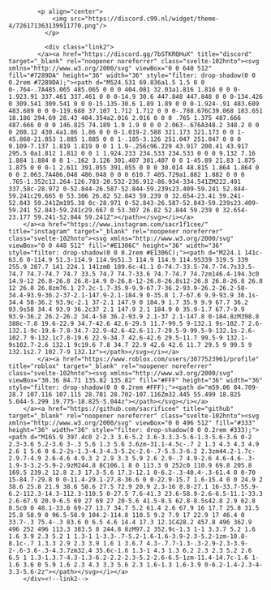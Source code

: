             <p align="center">
                <img src="https://discord.c99.nl/widget/theme-4/726171363139911770.png"/>
              </p>

              <div class="link2">
            </a><a href="https://discord.gg/7bSTKRQHuX" title="discord" target="_blank" rel="noopener noreferrer" class="svelte-102hnto"><svg xmlns="http://www.w3.org/2000/svg" viewBox="0 0 640 512" fill="#7289DA" height="36" width="36" style="filter: drop-shadow(0 0 0.2rem #7289DA);"><path d="M524.531 69.836a1.5 1.5 0 0 0-.764-.7A485.065 485.065 0 0 0 404.081 32.03a1.816 1.816 0 0 0-1.923.91 337.461 337.461 0 0 0-14.9 30.6 447.848 447.848 0 0 0-134.426 0 309.541 309.541 0 0 0-15.135-30.6 1.89 1.89 0 0 0-1.924-.91 483.689 483.689 0 0 0-119.688 37.107 1.712 1.712 0 0 0-.788.676C39.068 183.651 18.186 294.69 28.43 404.354a2.016 2.016 0 0 0 .765 1.375 487.666 487.666 0 0 0 146.825 74.189 1.9 1.9 0 0 0 2.063-.676A348.2 348.2 0 0 0 208.12 430.4a1.86 1.86 0 0 0-1.019-2.588 321.173 321.173 0 0 1-45.868-21.853 1.885 1.885 0 0 1-.185-3.126 251.047 251.047 0 0 0 9.109-7.137 1.819 1.819 0 0 1 1.9-.256c96.229 43.917 200.41 43.917 295.5 0a1.812 1.812 0 0 1 1.924.233 234.533 234.533 0 0 0 9.132 7.16 1.884 1.884 0 0 1-.162 3.126 301.407 301.407 0 0 1-45.89 21.83 1.875 1.875 0 0 0-1 2.611 391.055 391.055 0 0 0 30.014 48.815 1.864 1.864 0 0 0 2.063.7A486.048 486.048 0 0 0 610.7 405.729a1.882 1.882 0 0 0 .765-1.352c12.264-126.783-20.532-236.912-86.934-334.541ZM222.491 337.58c-28.972 0-52.844-26.587-52.844-59.239s23.409-59.241 52.844-59.241c29.665 0 53.306 26.82 52.843 59.239 0 32.654-23.41 59.241-52.843 59.241Zm195.38 0c-28.971 0-52.843-26.587-52.843-59.239s23.409-59.241 52.843-59.241c29.667 0 53.307 26.82 52.844 59.239 0 32.654-23.177 59.241-52.844 59.241Z"></path></svg></i></a>
        </a><a href="https://www.instagram.com/sacr1f1cee/" title="instagram" target="_blank" rel="noopener noreferrer" class="svelte-102hnto"><svg xmlns="http://www.w3.org/2000/svg" viewBox="0 0 448 512" fill="#E1306C" height="36" width="36" style="filter: drop-shadow(0 0 0.2rem #E1306C);"><path d="M224.1 141c-63.6 0-114.9 51.3-114.9 114.9s51.3 114.9 114.9 114.9S339 319.5 339 255.9 287.7 141 224.1 141zm0 189.6c-41.1 0-74.7-33.5-74.7-74.7s33.5-74.7 74.7-74.7 74.7 33.5 74.7 74.7-33.6 74.7-74.7 74.7zm146.4-194.3c0 14.9-12 26.8-26.8 26.8-14.9 0-26.8-12-26.8-26.8s12-26.8 26.8-26.8 26.8 12 26.8 26.8zm76.1 27.2c-1.7-35.9-9.9-67.7-36.2-93.9-26.2-26.2-58-34.4-93.9-36.2-37-2.1-147.9-2.1-184.9 0-35.8 1.7-67.6 9.9-93.9 36.1s-34.4 58-36.2 93.9c-2.1 37-2.1 147.9 0 184.9 1.7 35.9 9.9 67.7 36.2 93.9s58 34.4 93.9 36.2c37 2.1 147.9 2.1 184.9 0 35.9-1.7 67.7-9.9 93.9-36.2 26.2-26.2 34.4-58 36.2-93.9 2.1-37 2.1-147.8 0-184.8zM398.8 388c-7.8 19.6-22.9 34.7-42.6 42.6-29.5 11.7-99.5 9-132.1 9s-102.7 2.6-132.1-9c-19.6-7.8-34.7-22.9-42.6-42.6-11.7-29.5-9-99.5-9-132.1s-2.6-102.7 9-132.1c7.8-19.6 22.9-34.7 42.6-42.6 29.5-11.7 99.5-9 132.1-9s102.7-2.6 132.1 9c19.6 7.8 34.7 22.9 42.6 42.6 11.7 29.5 9 99.5 9 132.1s2.7 102.7-9 132.1z"></path></svg></i></a>
            </a><a href="https://www.roblox.com/users/3077523961/profile" title="roblox" target="_blank" rel="noopener noreferrer" class="svelte-102hnto"><svg xmlns="http://www.w3.org/2000/svg" viewBox="30.36 84.71 135.82 135.82" fill="#FFF" height="36" width="36" style="filter: drop-shadow(0 0 0.2rem #FFF);"><path d="m59.06 84.709-28.7 107.116 107.115 28.701 28.702-107.116Zm32.445 55.499 18.825 5.044-5.299 19.775-18.825-5.044z"></path></svg></i></a>
        </a><a href="https://github.com/sacrificee" title="github" target="_blank" rel="noopener noreferrer" class="svelte-102hnto"><svg xmlns="http://www.w3.org/2000/svg" viewBox="0 0 496 512" fill="#333" height="36" width="36" style="filter: drop-shadow(0 0 0.2rem #333);"><path d="M165.9 397.4c0 2-2.3 3.6-5.2 3.6-3.3.3-5.6-1.3-5.6-3.6 0-2 2.3-3.6 5.2-3.6 3-.3 5.6 1.3 5.6 3.6zm-31.1-4.5c-.7 2 1.3 4.3 4.3 4.9 2.6 1 5.6 0 6.2-2s-1.3-4.3-4.3-5.2c-2.6-.7-5.5.3-6.2 2.3zm44.2-1.7c-2.9.7-4.9 2.6-4.6 4.9.3 2 2.9 3.3 5.9 2.6 2.9-.7 4.9-2.6 4.6-4.6-.3-1.9-3-3.2-5.9-2.9zM244.8 8C106.1 8 0 113.3 0 252c0 110.9 69.8 205.8 169.5 239.2 12.8 2.3 17.3-5.6 17.3-12.1 0-6.2-.3-40.4-.3-61.4 0 0-70 15-84.7-29.8 0 0-11.4-29.1-27.8-36.6 0 0-22.9-15.7 1.6-15.4 0 0 24.9 2 38.6 25.8 21.9 38.6 58.6 27.5 72.9 20.9 2.3-16 8.8-27.1 16-33.7-55.9-6.2-112.3-14.3-112.3-110.5 0-27.5 7.6-41.3 23.6-58.9-2.6-6.5-11.1-33.3 2.6-67.9 20.9-6.5 69 27 69 27 20-5.6 41.5-8.5 62.8-8.5s42.8 2.9 62.8 8.5c0 0 48.1-33.6 69-27 13.7 34.7 5.2 61.4 2.6 67.9 16 17.7 25.8 31.5 25.8 58.9 0 96.5-58.9 104.2-114.8 110.5 9.2 7.9 17 22.9 17 46.4 0 33.7-.3 75.4-.3 83.6 0 6.5 4.6 14.4 17.3 12.1C428.2 457.8 496 362.9 496 252 496 113.3 383.5 8 244.8 8zM97.2 352.9c-1.3 1-1 3.3.7 5.2 1.6 1.6 3.9 2.3 5.2 1 1.3-1 1-3.3-.7-5.2-1.6-1.6-3.9-2.3-5.2-1zm-10.8-8.1c-.7 1.3.3 2.9 2.3 3.9 1.6 1 3.6.7 4.3-.7.7-1.3-.3-2.9-2.3-3.9-2-.6-3.6-.3-4.3.7zm32.4 35.6c-1.6 1.3-1 4.3 1.3 6.2 2.3 2.3 5.2 2.6 6.5 1 1.3-1.3.7-4.3-1.3-6.2-2.2-2.3-5.2-2.6-6.5-1zm-11.4-14.7c-1.6 1-1.6 3.6 0 5.9 1.6 2.3 4.3 3.3 5.6 2.3 1.6-1.3 1.6-3.9 0-6.2-1.4-2.3-4-3.3-5.6-2z"></path></svg></i></a>
        </div><!--link2-->
